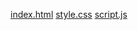 [index.html](https://github.com/user-attachments/files/21910321/index.html)
[style.css](https://github.com/user-attachments/files/21910320/style.css)
[script.js](https://github.com/user-attachments/files/21910319/script.js)
